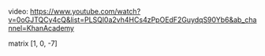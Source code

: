 video: https://www.youtube.com/watch?v=0oGJTQCy4cQ&list=PLSQl0a2vh4HCs4zPpOEdF2GuydqS90Yb6&ab_channel=KhanAcademy

 matrix [1, 0, -7]